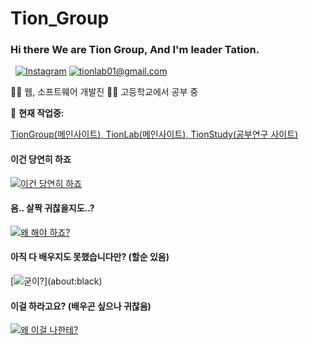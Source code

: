 # Tion_Group
    

### Hi there We are Tion Group, And I'm leader Tation.

   [![Instagram](https://img.shields.io/static/v1?label=Instagram&message=%20&color=orange&logo=Instagram&style=flat-square&logoColor=white)](https://www.instagram.com/not._.tion)
   [![tionlab01@gmail.com](https://img.shields.io/static/v1?label=tionlab01@gmail.com&message=%20&color=red&logo=gmail&style=flat-square&logoColor=white)](mailto:tionlab01@gmail.com)  
  

👨‍💻 웹, 소프트웨어 개발진
👨‍🎓 고등학교에서 공부 중 


🚧 **현재 작업중:** 

[TionGroup(메인사이트), TionLab(메인사이트), TionStudy(공부연구 사이트)](about:blank)


#### 이건 당연히 하죠
[![이건 당연히 하죠](https://skillicons.dev/icons?i=vscode,js,react,html,css,arduino,ae,discord,bots,git,github,heroku,instagram,md,mongodb,netlify,nodejs,ps,powershell)](about:black)


#### 음.. 살짝 귀찮을지도..?
[![왜 해야 하죠?](https://skillicons.dev/icons?i=au,blender,ai,py,ts)](about:black)


#### 아직 다 배우지도 못했습니다만? (할순 있음)
[![굳이?](https://skillicons.dev/icons?i=cpp,c,)](about:black)


#### 이걸 하라고요? (배우곤 싶으나 귀찮음)
[![왜 이걸 나한테?](https://skillicons.dev/icons?i=cs,linux,raspberrypi,ruby,go,wordpress)](about:black)


